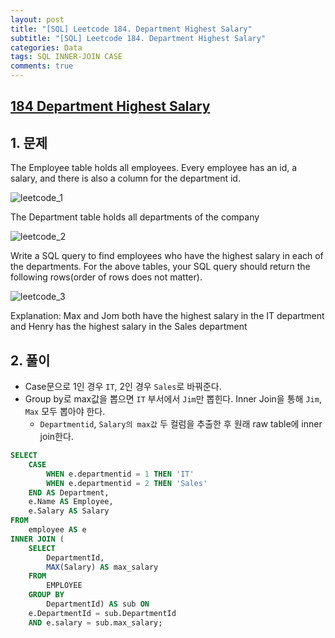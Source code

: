 ```yaml
---
layout: post
title: "[SQL] Leetcode 184. Department Highest Salary"
subtitle: "[SQL] Leetcode 184. Department Highest Salary"
categories: Data
tags: SQL INNER-JOIN CASE
comments: true
---
```


## [184 Department Highest Salary](https://leetcode.com/problems/department-highest-salary/)

## 1. 문제

The Employee table holds all employees. Every employee has an id, a salary, and there is also a column for the department id.

![leetcode_1](https://bernard-choi.github.io/assets/img/post_img/leetcode184_1.jpg)

The Department table holds all departments of the company

![leetcode_2](https://bernard-choi.github.io/assets/img/post_img/leetcode184_2.jpg)

Write a SQL query to find employees who have the highest salary in each of the departments. For the above tables, your SQL query should return the following rows(order of rows does not matter).

![leetcode_3](https://bernard-choi.github.io/assets/img/post_img/leetcode184_3.jpg)

Explanation: Max and Jom both have the highest salary in the IT department and Henry has the highest salary in the Sales department

## 2. 풀이

- Case문으로 1인 경우 `IT`, 2인 경우 `Sales`로 바꿔준다.
- Group by로 max값을 뽑으면 `IT` 부서에서 `Jim`만 뽑힌다. Inner Join을 통해 `Jim`, `Max` 모두 뽑아야 한다.
  - `Departmentid`, `Salary의 max값` 두 컬럼을 추출한 후 원래 raw table에 inner join한다.

```SQL
SELECT
	CASE
		WHEN e.departmentid = 1 THEN 'IT'
		WHEN e.departmentid = 2 THEN 'Sales'
	END AS Department,
	e.Name AS Employee,
	e.Salary AS Salary
FROM
	employee AS e
INNER JOIN (
	SELECT
		DepartmentId,
		MAX(Salary) AS max_salary
	FROM
		EMPLOYEE
	GROUP BY
		DepartmentId) AS sub ON
	e.DepartmentId = sub.DepartmentId
	AND e.salary = sub.max_salary;
```


